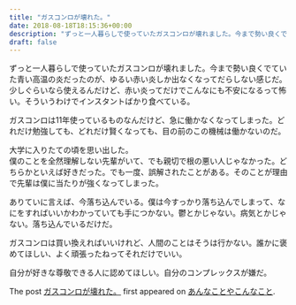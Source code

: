 ```yaml
---
title: "ガスコンロが壊れた。"
date: 2018-08-18T18:15:36+00:00
description: "ずっと一人暮らしで使っていたガスコンロが壊れました。今まで勢い良くでていた青い高温の炎だったのが、ゆるい赤い炎しか出なくなってだらしない感じだ。少しぐらいなら使えるんだけど、赤い炎ってだけでこんなにも不安になるって怖い。 ..."
draft: false
---
```


ずっと一人暮らしで使っていたガスコンロが壊れました。今まで勢い良くでていた青い高温の炎だったのが、ゆるい赤い炎しか出なくなってだらしない感じだ。少しぐらいなら使えるんだけど、赤い炎ってだけでこんなにも不安になるって怖い。そういうわけでインスタントばかり食べている。

ガスコンロは11年使っているものなんだけど、急に働かなくなってしまった。どれだけ勉強しても、どれだけ賢くなっても、目の前のこの機械は働かないのだ。

大学に入りたての頃を思い出した。  
僕のことを全然理解しない先輩がいて、でも親切で根の悪い人じゃなかった。どちらかといえば好きだった。でも一度、誤解されたことがある。そのことが理由で先輩は僕に当たりが強くなってしまった。

ありていに言えば、今落ち込んでいる。僕は今すっかり落ち込んでしまって、なにをすればいいかわかっていても手につかない。鬱とかじゃない。病気とかじゃない。落ち込んでいるだけだ。

ガスコンロは買い換えればいいけれど、人間のことはそうは行かない。誰かに褒めてほしい、よく頑張ったねってそれだけでいい。

自分が好きな尊敬できる人に認めてほしい。自分のコンプレックスが嫌だ。

The post [ガスコンロが壊れた。](https://blog.cfw4.tokyo/wordpress/857/) first appeared on [あんなことやこんなこと](https://blog.cfw4.tokyo).